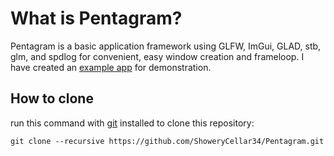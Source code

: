 # What is Pentagram?
Pentagram is a basic application framework using GLFW, ImGui, GLAD, stb, glm, and spdlog for convenient, easy window creation and frameloop. I have created an [example app](https://github.com/ShoweryCellar34/Pentagram-Demo.git) for demonstration.

## How to clone
run this command with [git](https://git-scm.com/) installed to clone this repository:
```
git clone --recursive https://github.com/ShoweryCellar34/Pentagram.git 
```
